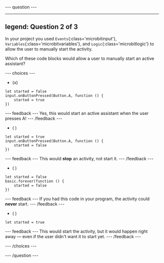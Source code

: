 
--- question ---

---
legend: Question 2 of 3
---

In your project you used `Events`{:class='microbitinput'}, `Variables`{:class='microbitvariables'}, and `Logic`{:class='microbitlogic'} to allow the user to manually start the activity. 

Which of these code blocks would allow a user to manually start an active assistant?

--- choices ---

- (x) 

```microbit
let started = false
input.onButtonPressed(Button.A, function () {
    started = true
})
```

  --- feedback ---
Yes, this would start an active assistant when the user presses A!
  --- /feedback ---

- ( ) 

```microbit
let started = true
input.onButtonPressed(Button.A, function () {
    started = false
})
```

  --- feedback ---
This would **stop** an activity, not start it.
  --- /feedback ---

- ( ) 

```microbit
let started = false
basic.forever(function () {
    started = false
})
```

  --- feedback ---
If you had this code in your program, the activity could **never** start.
  --- /feedback ---

- ( ) 

```microbit
let started = true
```

  --- feedback ---
This would start the activity, but it would happen right away — even if the user didn't want it to start yet.
  --- /feedback ---

--- /choices ---

--- /question ---
